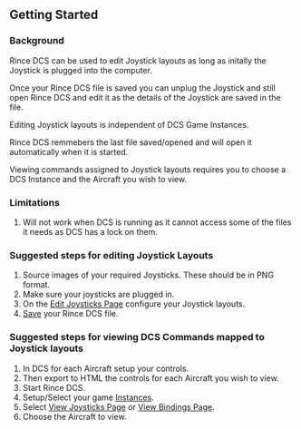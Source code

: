 ﻿## Getting Started

### Background

Rince DCS can be used to edit Joystick layouts as long as initally the Joystick is plugged into the computer.

Once your Rince DCS file is saved you can unplug the Joystick and still open Rince DCS and edit it as the details of the Joystick are saved in the file.

Editing Joystick layouts is independent of DCS Game Instances.

Rince DCS remmebers the last file saved/opened and will open it automatically when it is started.

Viewing commands assigned to Joystick layouts requires you to choose a DCS Instance and the Aircraft you wish to view.

### Limitations

1. Will not work when DCS is running as it cannot access some of the files it needs as DCS has a lock on them.

### Suggested steps for editing Joystick Layouts

1. Source images of your required Joysticks. These should be in PNG format.
1. Make sure your joysticks are plugged in.
1. On the [Edit Joysticks Page](EditJoysticks.md) configure your Joystick layouts.
1. [Save](SaveFile.md) your Rince DCS file.

### Suggested steps for viewing DCS Commands mapped to Joystick layouts

1. In DCS for each Aircraft setup your controls.
1. Then export to HTML the controls for each Aircraft you wish to view.
1. Start Rince DCS.
1. Setup/Select your game [Instances](InstancesDialog.md).
1. Select [View Joysticks Page](ViewJoysticks.md) or [View Bindings Page](Bindings.md).
1. Choose the Aircraft to view.
 